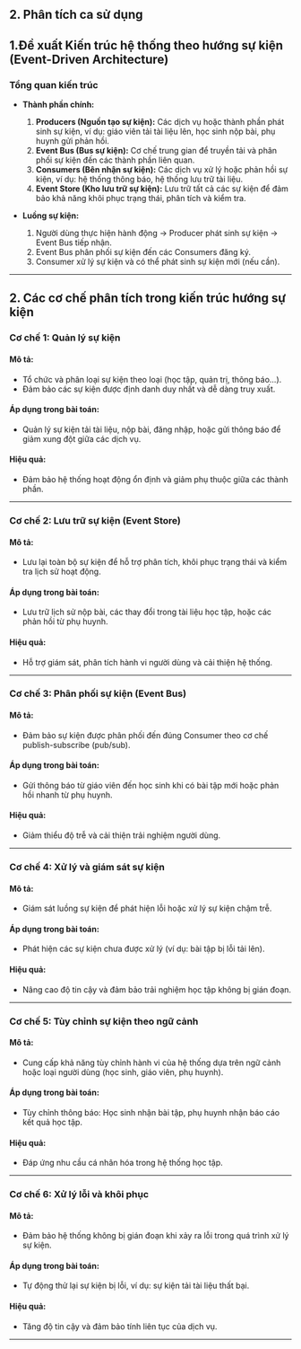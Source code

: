 ## 2. Phân tích ca sử dụng

## **1.Đề xuất Kiến trúc hệ thống theo hướng sự kiện (Event-Driven Architecture)**

### **Tổng quan kiến trúc**
- **Thành phần chính:**
  1. **Producers (Nguồn tạo sự kiện):** Các dịch vụ hoặc thành phần phát sinh sự kiện, ví dụ: giáo viên tải tài liệu lên, học sinh nộp bài, phụ huynh gửi phản hồi.
  2. **Event Bus (Bus sự kiện):** Cơ chế trung gian để truyền tải và phân phối sự kiện đến các thành phần liên quan.
  3. **Consumers (Bên nhận sự kiện):** Các dịch vụ xử lý hoặc phản hồi sự kiện, ví dụ: hệ thống thông báo, hệ thống lưu trữ tài liệu.
  4. **Event Store (Kho lưu trữ sự kiện):** Lưu trữ tất cả các sự kiện để đảm bảo khả năng khôi phục trạng thái, phân tích và kiểm tra.

- **Luồng sự kiện:**
  1. Người dùng thực hiện hành động → Producer phát sinh sự kiện → Event Bus tiếp nhận.
  2. Event Bus phân phối sự kiện đến các Consumers đăng ký.
  3. Consumer xử lý sự kiện và có thể phát sinh sự kiện mới (nếu cần).

---

## **2. Các cơ chế phân tích trong kiến trúc hướng sự kiện**

### **Cơ chế 1: Quản lý sự kiện**
#### **Mô tả:**
- Tổ chức và phân loại sự kiện theo loại (học tập, quản trị, thông báo...).
- Đảm bảo các sự kiện được định danh duy nhất và dễ dàng truy xuất.

#### **Áp dụng trong bài toán:**
- Quản lý sự kiện tải tài liệu, nộp bài, đăng nhập, hoặc gửi thông báo để giảm xung đột giữa các dịch vụ.

#### **Hiệu quả:**
- Đảm bảo hệ thống hoạt động ổn định và giảm phụ thuộc giữa các thành phần.

---

### **Cơ chế 2: Lưu trữ sự kiện (Event Store)**
#### **Mô tả:**
- Lưu lại toàn bộ sự kiện để hỗ trợ phân tích, khôi phục trạng thái và kiểm tra lịch sử hoạt động.

#### **Áp dụng trong bài toán:**
- Lưu trữ lịch sử nộp bài, các thay đổi trong tài liệu học tập, hoặc các phản hồi từ phụ huynh.

#### **Hiệu quả:**
- Hỗ trợ giám sát, phân tích hành vi người dùng và cải thiện hệ thống.

---

### **Cơ chế 3: Phân phối sự kiện (Event Bus)**
#### **Mô tả:**
- Đảm bảo sự kiện được phân phối đến đúng Consumer theo cơ chế publish-subscribe (pub/sub).

#### **Áp dụng trong bài toán:**
- Gửi thông báo từ giáo viên đến học sinh khi có bài tập mới hoặc phản hồi nhanh từ phụ huynh.

#### **Hiệu quả:**
- Giảm thiểu độ trễ và cải thiện trải nghiệm người dùng.

---

### **Cơ chế 4: Xử lý và giám sát sự kiện**
#### **Mô tả:**
- Giám sát luồng sự kiện để phát hiện lỗi hoặc xử lý sự kiện chậm trễ.

#### **Áp dụng trong bài toán:**
- Phát hiện các sự kiện chưa được xử lý (ví dụ: bài tập bị lỗi tải lên).

#### **Hiệu quả:**
- Nâng cao độ tin cậy và đảm bảo trải nghiệm học tập không bị gián đoạn.

---

### **Cơ chế 5: Tùy chỉnh sự kiện theo ngữ cảnh**
#### **Mô tả:**
- Cung cấp khả năng tùy chỉnh hành vi của hệ thống dựa trên ngữ cảnh hoặc loại người dùng (học sinh, giáo viên, phụ huynh).

#### **Áp dụng trong bài toán:**
- Tùy chỉnh thông báo: Học sinh nhận bài tập, phụ huynh nhận báo cáo kết quả học tập.

#### **Hiệu quả:**
- Đáp ứng nhu cầu cá nhân hóa trong hệ thống học tập.

---

### **Cơ chế 6: Xử lý lỗi và khôi phục**
#### **Mô tả:**
- Đảm bảo hệ thống không bị gián đoạn khi xảy ra lỗi trong quá trình xử lý sự kiện.

#### **Áp dụng trong bài toán:**
- Tự động thử lại sự kiện bị lỗi, ví dụ: sự kiện tải tài liệu thất bại.

#### **Hiệu quả:**
- Tăng độ tin cậy và đảm bảo tính liên tục của dịch vụ.

---
